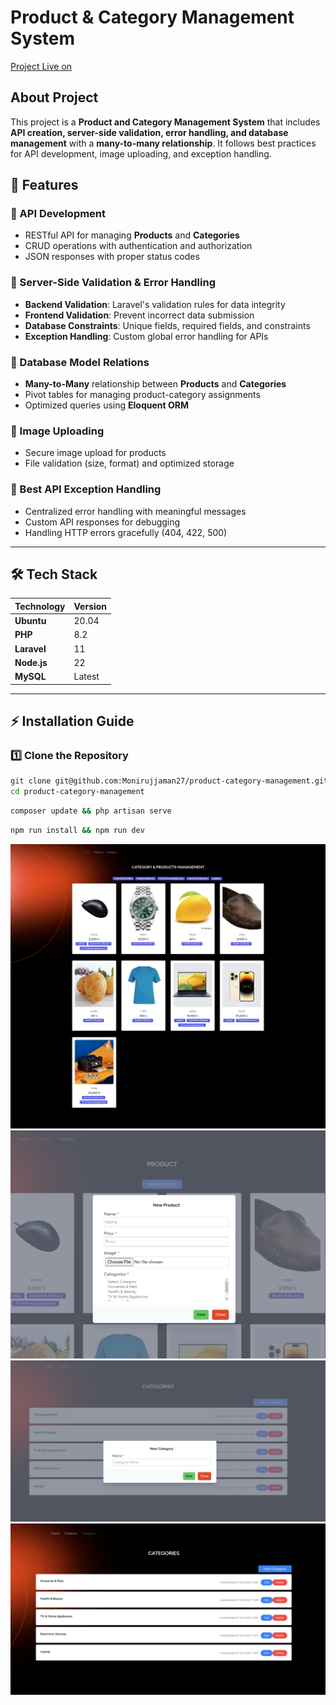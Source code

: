 # Product & Category Management System

<a href="http://product-category-management.monisoft.xyz" target="_blank">Project Live on</a>

## About Project

This project is a **Product and Category Management System** that includes **API creation, server-side validation, error handling, and database management** with a **many-to-many relationship**. It follows best practices for API development, image uploading, and exception handling.

## 🚀 Features

### 🔹 API Development

-   RESTful API for managing **Products** and **Categories**
-   CRUD operations with authentication and authorization
-   JSON responses with proper status codes

### 🔹 Server-Side Validation & Error Handling

-   **Backend Validation**: Laravel's validation rules for data integrity
-   **Frontend Validation**: Prevent incorrect data submission
-   **Database Constraints**: Unique fields, required fields, and constraints
-   **Exception Handling**: Custom global error handling for APIs

### 🔹 Database Model Relations

-   **Many-to-Many** relationship between **Products** and **Categories**
-   Pivot tables for managing product-category assignments
-   Optimized queries using **Eloquent ORM**

### 🔹 Image Uploading

-   Secure image upload for products
-   File validation (size, format) and optimized storage

### 🔹 Best API Exception Handling

-   Centralized error handling with meaningful messages
-   Custom API responses for debugging
-   Handling HTTP errors gracefully (404, 422, 500)

---

## 🛠️ Tech Stack

| Technology  | Version |
| ----------- | ------- |
| **Ubuntu**  | 20.04   |
| **PHP**     | 8.2     |
| **Laravel** | 11      |
| **Node.js** | 22      |
| **MySQL**   | Latest  |

---

## ⚡ Installation Guide

### 1️⃣ Clone the Repository

```sh
git clone git@github.com:Monirujjaman27/product-category-management.git
cd product-category-management
```

```sh
composer update && php artisan serve
```

```sh
npm run install && npm run dev
```

![Project Preview](DemoImg/img2.png)
![Project Preview](DemoImg/img1.png)
![Project Preview](DemoImg/img3.png)
![Project Preview](DemoImg/img4.png)
